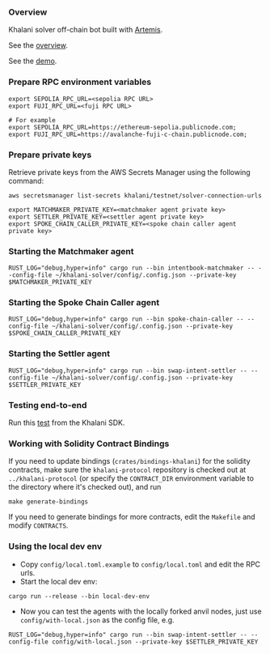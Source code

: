 ### Overview

Khalani solver off-chain bot built with [Artemis](https://github.com/paradigmxyz/artemis).

See the [overview](https://github.com/orgs/tvl-labs/discussions/109).

See the [demo](https://drive.google.com/file/d/1k9KUhbEGDbrSYUzYVKo3bpLgOmhRihFR/view?usp=drive_link).

### Prepare RPC environment variables

```shell
export SEPOLIA_RPC_URL=<sepolia RPC URL>
export FUJI_RPC_URL=<fuji RPC URL>

# For example
export SEPOLIA_RPC_URL=https://ethereum-sepolia.publicnode.com;
export FUJI_RPC_URL=https://avalanche-fuji-c-chain.publicnode.com;
```

### Prepare private keys

Retrieve private keys from the AWS Secrets Manager using the following command:

```
aws secretsmanager list-secrets khalani/testnet/solver-connection-urls
```

```
export MATCHMAKER_PRIVATE_KEY=<matchmaker agent private key>
export SETTLER_PRIVATE_KEY=<settler agent private key>
export SPOKE_CHAIN_CALLER_PRIVATE_KEY=<spoke chain caller agent private key>
```

### Starting the Matchmaker agent

```shell
RUST_LOG="debug,hyper=info" cargo run --bin intentbook-matchmaker -- --config-file ~/khalani-solver/config/.config.json --private-key $MATCHMAKER_PRIVATE_KEY
```

### Starting the Spoke Chain Caller agent

```shell
RUST_LOG="debug,hyper=info" cargo run --bin spoke-chain-caller -- --config-file ~/khalani-solver/config/.config.json --private-key $SPOKE_CHAIN_CALLER_PRIVATE_KEY
```

### Starting the Settler agent

```shell
RUST_LOG="debug,hyper=info" cargo run --bin swap-intent-settler -- --config-file ~/khalani-solver/config/.config.json --private-key $SETTLER_PRIVATE_KEY
```

### Testing end-to-end

Run this [test](https://github.com/tvl-labs/khalani-sdk/blob/main/src/e2e/intents/intents.e2e.test.ts#L9) from the Khalani SDK.

### Working with Solidity Contract Bindings

If you need to update bindings (`crates/bindings-khalani`) for the solidity contracts, make sure the `khalani-protocol` repository is checked out at `../khalani-protocol` (or specify the `CONTRACT_DIR` environment variable to the directory where it's checked out), and run

```shell
make generate-bindings
```

If you need to generate bindings for more contracts, edit the `Makefile` and modify `CONTRACTS`.

### Using the local dev env

- Copy `config/local.toml.example` to `config/local.toml` and edit the RPC urls.
- Start the local dev env:

```shell
cargo run --release --bin local-dev-env
```

- Now you can test the agents with the locally forked anvil nodes, just use `config/with-local.json` as the config file, e.g.

```shell
RUST_LOG="debug,hyper=info" cargo run --bin swap-intent-settler -- --config-file config/with-local.json --private-key $SETTLER_PRIVATE_KEY
```
